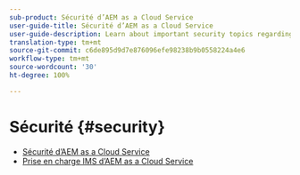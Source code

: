 ```yaml
---
sub-product: Sécurité d’AEM as a Cloud Service
user-guide-title: Sécurité d’AEM as a Cloud Service
user-guide-description: Learn about important security topics regarding Experience Manager as a Cloud Service.
translation-type: tm+mt
source-git-commit: c6de895d9d7e876096efe98238b9b0558224a4e6
workflow-type: tm+mt
source-wordcount: '30'
ht-degree: 100%

---
```



# Sécurité {#security}

+ [Sécurité d’AEM as a Cloud Service](/help/security/home.md)
+ [Prise en charge IMS d’AEM as a Cloud Service](ims-support.md)
